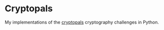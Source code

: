 # Cryptopals
My implementations of the [cryptopals](https://cryptopals.com/) cryptography challenges in Python.

